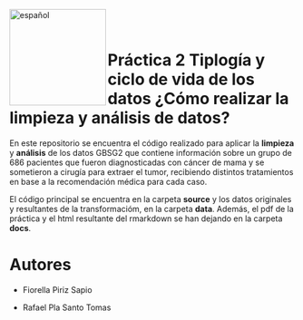 [<img align="left" src="https://www.uoc.edu/portal/_resources/common/imatges/sala_de_premsa/noticies/2016/202-nova-marca-uoc.jpg" alt="español" width="170"/>](https://www.uoc.edu/portal/es/news/actualitat/2016/202-nueva-marca-uoc.html)

<br>
<br>

# Práctica 2 Tiplogía y ciclo de vida de los datos ¿Cómo realizar la limpieza y análisis de datos?

En este repositorio se encuentra el código realizado para aplicar la **limpieza**  y **análisis** de los datos GBSG2 que contiene información sobre un grupo de 686 pacientes que fueron diagnosticadas con cáncer de mama y se sometieron a cirugía para extraer el tumor, recibiendo distintos tratamientos en base a la recomendación médica para cada caso.

El código principal se encuentra en la carpeta **source** y los datos originales y resultantes de la transformacióm, en la carpeta **data**. Además, el pdf de la práctica y el html resultante del rmarkdown se han dejando en la carpeta **docs**.

# Autores

- Fiorella Piriz Sapio

- Rafael Pla Santo Tomas
